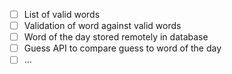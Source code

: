 - [ ] List of valid words
- [ ] Validation of word against valid words
- [ ] Word of the day stored remotely in database
- [ ] Guess API to compare guess to word of the day
- [ ] ...